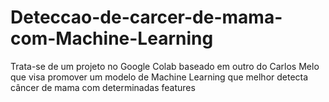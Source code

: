 # Deteccao-de-carcer-de-mama-com-Machine-Learning
Trata-se de um projeto no Google Colab baseado em outro do Carlos Melo que visa promover um modelo de Machine Learning que melhor detecta câncer de mama com determinadas features 
